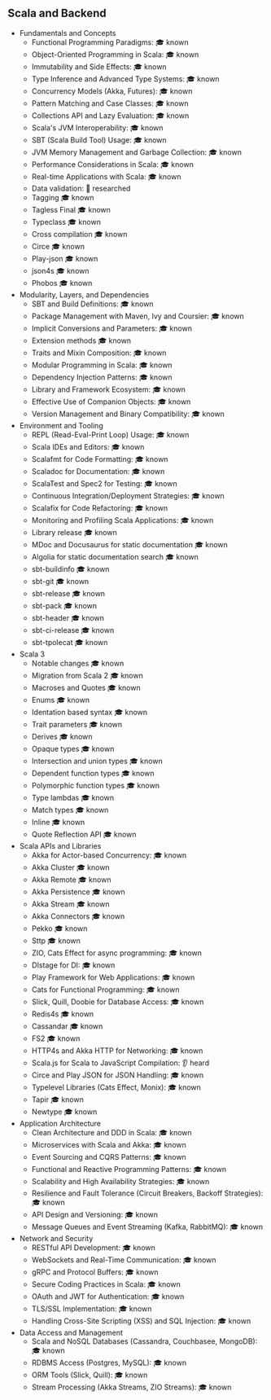 ## Scala and Backend

- Fundamentals and Concepts
  - Functional Programming Paradigms: 🎓 known
  - Object-Oriented Programming in Scala: 🎓 known
  - Immutability and Side Effects: 🎓 known
  - Type Inference and Advanced Type Systems: 🎓 known
  - Concurrency Models (Akka, Futures): 🎓 known
  - Pattern Matching and Case Classes: 🎓 known
  - Collections API and Lazy Evaluation: 🎓 known
  - Scala's JVM Interoperability: 🎓 known
  - SBT (Scala Build Tool) Usage: 🎓 known
  - JVM Memory Management and Garbage Collection: 🎓 known
  - Performance Considerations in Scala: 🎓 known
  - Real-time Applications with Scala: 🎓 known
  - Data validation: 🔬 researched
  - Tagging 🎓 known
  - Tagless Final 🎓 known
  - Typeclass 🎓 known
  - Cross compilation 🎓 known
  - Circe 🎓 known
  - Play-json 🎓 known
  - json4s 🎓 known
  - Phobos 🎓 known
- Modularity, Layers, and Dependencies
  - SBT and Build Definitions: 🎓 known
  - Package Management with Maven, Ivy and Coursier: 🎓 known
  - Implicit Conversions and Parameters: 🎓 known
  - Extension methods 🎓 known
  - Traits and Mixin Composition: 🎓 known
  - Modular Programming in Scala: 🎓 known
  - Dependency Injection Patterns: 🎓 known
  - Library and Framework Ecosystem: 🎓 known
  - Effective Use of Companion Objects: 🎓 known
  - Version Management and Binary Compatibility: 🎓 known
- Environment and Tooling
  - REPL (Read-Eval-Print Loop) Usage: 🎓 known
  - Scala IDEs and Editors: 🎓 known
  - Scalafmt for Code Formatting: 🎓 known
  - Scaladoc for Documentation: 🎓 known
  - ScalaTest and Spec2 for Testing: 🎓 known
  - Continuous Integration/Deployment Strategies: 🎓 known
  - Scalafix for Code Refactoring: 🎓 known
  - Monitoring and Profiling Scala Applications: 🎓 known
  - Library release 🎓 known
  - MDoc and Docusaurus for static documentation 🎓 known
  - Algolia for static documentation search 🎓 known
  - sbt-buildinfo 🎓 known
  - sbt-git 🎓 known
  - sbt-release 🎓 known
  - sbt-pack 🎓 known
  - sbt-header 🎓 known
  - sbt-ci-release 🎓 known
  - sbt-tpolecat 🎓 known
- Scala 3
  - Notable changes 🎓 known
  - Migration from Scala 2 🎓 known
  - Macroses and Quotes 🎓 known
  - Enums 🎓 known
  - Identation based syntax 🎓 known
  - Trait parameters 🎓 known
  - Derives 🎓 known
  - Opaque types 🎓 known
  - Intersection and union types 🎓 known
  - Dependent function types 🎓 known
  - Polymorphic function types 🎓 known
  - Type lambdas 🎓 known
  - Match types 🎓 known
  - Inline 🎓 known
  - Quote Reflection API 🎓 known
- Scala APIs and Libraries
  - Akka for Actor-based Concurrency: 🎓 known
  - Akka Cluster 🎓 known
  - Akka Remote 🎓 known
  - Akka Persistence 🎓 known
  - Akka Stream 🎓 known
  - Akka Connectors 🎓 known
  - Pekko 🎓 known
  - Sttp 🎓 known
  - ZIO, Cats Effect for async programming: 🎓 known
  - DIstage for DI: 🎓 known
  - Play Framework for Web Applications: 🎓 known
  - Cats for Functional Programming: 🎓 known
  - Slick, Quill, Doobie for Database Access: 🎓 known
  - Redis4s 🎓 known
  - Cassandar 🎓 known
  - FS2 🎓 known
  - HTTP4s and Akka HTTP for Networking: 🎓 known
  - Scala.js for Scala to JavaScript Compilation: 👂 heard
  - Circe and Play JSON for JSON Handling: 🎓 known
  - Typelevel Libraries (Cats Effect, Monix): 🎓 known
  - Tapir 🎓 known
  - Newtype 🎓 known
- Application Architecture
  - Clean Architecture and DDD in Scala: 🎓 known
  - Microservices with Scala and Akka: 🎓 known
  - Event Sourcing and CQRS Patterns: 🎓 known
  - Functional and Reactive Programming Patterns: 🎓 known
  - Scalability and High Availability Strategies: 🎓 known
  - Resilience and Fault Tolerance (Circuit Breakers, Backoff Strategies): 🎓 known
  - API Design and Versioning: 🎓 known
  - Message Queues and Event Streaming (Kafka, RabbitMQ): 🎓 known
- Network and Security
  - RESTful API Development: 🎓 known
  - WebSockets and Real-Time Communication: 🎓 known
  - gRPC and Protocol Buffers: 🎓 known
  - Secure Coding Practices in Scala: 🎓 known
  - OAuth and JWT for Authentication: 🎓 known
  - TLS/SSL Implementation: 🎓 known
  - Handling Cross-Site Scripting (XSS) and SQL Injection: 🎓 known
- Data Access and Management
  - Scala and NoSQL Databases (Cassandra, Couchbasee, MongoDB): 🎓 known
  - RDBMS Access (Postgres, MySQL): 🎓 known
  - ORM Tools (Slick, Quill): 🎓 known
  - Stream Processing (Akka Streams, ZIO Streams): 🎓 known
